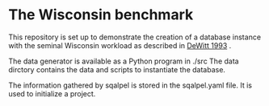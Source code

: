 # The Wisconsin benchmark

This repository is set up to demonstrate the creation 
of a database instance with the seminal Wisconsin workload
as described in [DeWitt 1993](http://jimgray.azurewebsites.net/benchmarkhandbook/chapter4.pdf_) .

The data generator is available as a Python program in ./src
The data dirctory contains the data and scripts to instantiate
the database.

The information gathered by sqalpel is stored in the
sqalpel.yaml file. It is used to initialize a project.
